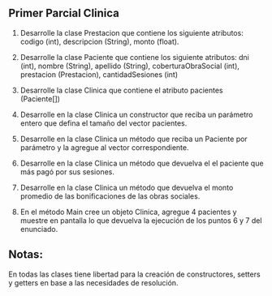 ## Primer Parcial Clinica

1. Desarrolle la clase Prestacion que contiene los siguiente atributos: codigo (int), descripcion (String), monto (float).

2. Desarrolle la clase Paciente que contiene los siguiente atributos: dni (int), nombre (String), apellido (String), 
coberturaObraSocial (int), prestacion (Prestacion), cantidadSesiones (int)

3. Desarrolle la clase Clinica que contiene el atributo pacientes (Paciente[])

4. Desarrolle en la clase Clinica un constructor que reciba un parámetro entero que defina el tamaño del
vector pacientes.

5. Desarrolle en la clase Clinica un método que reciba un Paciente por parámetro y la agregue al vector
correspondiente.

6. Desarrolle en la clase Clinica un método que devuelva el el paciente que más pagó por sus sesiones.

7. Desarrolle en la clase Clinica un método que devuelva el monto promedio de las bonificaciones de las obras
sociales.

8. En el método Main cree un objeto Clinica, agregue 4 pacientes y muestre en pantalla lo que devuelva la
ejecución de los puntos 6 y 7 del enunciado.

## Notas:
 En todas las clases tiene libertad para la creación de constructores, setters y getters en base a las necesidades
de resolución.
